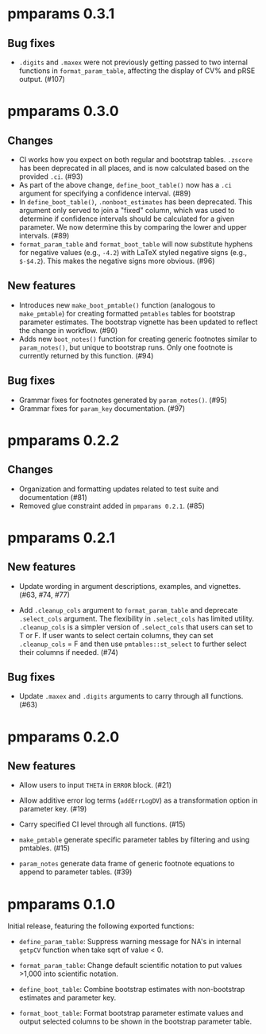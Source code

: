 # pmparams 0.3.1

## Bug fixes
 - `.digits` and `.maxex` were not previously getting passed to two internal
 functions in `format_param_table`, affecting the display of CV% and pRSE output. (#107)

# pmparams 0.3.0

## Changes
- CI works how you expect on both regular and bootstrap tables. `.zscore` has been
  deprecated in all places, and is now calculated based on the provided `.ci`. (#93)
- As part of the above change, `define_boot_table()` now has a `.ci` argument for
  specifying a confidence interval. (#89)
- In `define_boot_table()`, `.nonboot_estimates` has been deprecated. This
  argument only served to join a "fixed" column, which was used to determine if
  confidence intervals should be calculated for a given parameter. We now determine
  this by comparing the lower and upper intervals. (#89)
- `format_param_table` and `format_boot_table` will now substitute hyphens for 
  negative values (e.g., `-4.2`) with LaTeX styled negative signs (e.g., `$-$4.2`).
  This makes the negative signs more obvious. (#96)

## New features
 - Introduces new `make_boot_pmtable()` function (analogous to `make_pmtable`) for
   creating formatted `pmtables` tables for bootstrap parameter estimates. The
   bootstrap vignette has been updated to reflect the change in workflow. (#90)
 - Adds new `boot_notes()` function for creating generic footnotes similar to
  `param_notes()`, but unique to bootstrap runs. Only one footnote is currently
  returned by this function. (#94)
  
## Bug fixes
 - Grammar fixes for footnotes generated by `param_notes()`. (#95)
 - Grammar fixes for `param_key` documentation. (#97)

# pmparams 0.2.2

## Changes
- Organization and formatting updates related to test suite and documentation (#81)
- Removed glue constraint added in `pmparams 0.2.1`. (#85)

# pmparams 0.2.1

## New features
- Update wording in argument descriptions, examples, and vignettes. (#63, #74, #77)

- Add `.cleanup_cols` argument to `format_param_table` and deprecate `.select_cols` argument. The flexibility in `.select_cols` has limited utility. `.cleanup_cols` is a simpler version of `.select_cols` that users can set to T or F.  If user wants to select certain columns, they can set `.cleanup_cols` = F and then use `pmtables::st_select` to further select their columns if needed. (#74)
  
## Bug fixes
- Update `.maxex` and `.digits` arguments to carry through all functions. (#63)

# pmparams 0.2.0

## New features 

- Allow users to input `THETA` in `ERROR` block. (#21)

- Allow additive error log terms (`addErrLogDV`) as a transformation option in parameter key. (#19)

- Carry specified CI level through all functions. (#15)

- `make_pmtable` generate specific parameter tables by filtering and using pmtables. (#15)

- `param_notes` generate data frame of generic footnote equations to append to parameter tables. (#39)

# pmparams 0.1.0

Initial release, featuring the following exported functions:

- `define_param_table`: Suppress warning message for NA's in internal `getpCV` function when take sqrt of value < 0.

- `format_param_table`: Change default scientific notation to put values >1,000 into scientific notation.

- `define_boot_table`: Combine bootstrap estimates with non-bootstrap estimates and parameter key.

- `format_boot_table`:  Format bootstrap parameter estimate values and output selected columns to be shown in the bootstrap parameter table.
